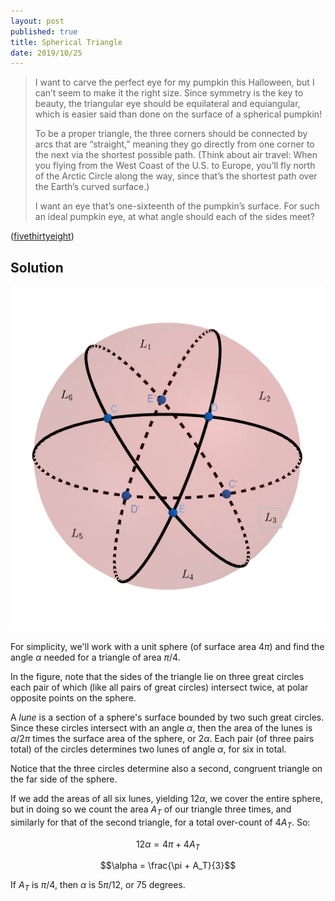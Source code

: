 ```yaml
---
layout: post
published: true
title: Spherical Triangle
date: 2019/10/25
---
```


>I want to carve the perfect eye for my pumpkin this Halloween, but I can’t seem to make it the right size. Since symmetry is the key to beauty, the triangular eye should be equilateral and equiangular, which is easier said than done on the surface of a spherical pumpkin!
>
>To be a proper triangle, the three corners should be connected by arcs that are “straight,” meaning they go directly from one corner to the next via the shortest possible path. (Think about air travel: When you flying from the West Coast of the U.S. to Europe, you’ll fly north of the Arctic Circle along the way, since that’s the shortest path over the Earth’s curved surface.)
>
>I want an eye that’s one-sixteenth of the pumpkin’s surface. For such an ideal pumpkin eye, at what angle should each of the sides meet?

<!--more-->

([fivethirtyeight](https://fivethirtyeight.com/features/can-you-carve-the-perfect-pumpkin/))

## Solution

![Spherical triangle.](/img/SphericalTriangle.PNG)

For simplicity, we'll work with a unit sphere (of surface area $4\pi$) and find the angle $\alpha$ needed for a triangle of area $\pi/4$.

In the figure, note that the sides of the triangle lie on three great circles each pair of which (like all pairs of great circles) intersect twice, at polar opposite points on the sphere.

A *lune* is a section of a sphere's surface bounded by two such great circles. Since these circles intersect with an angle $\alpha$, then the area of the lunes is $\alpha/2\pi$ times the surface area of the sphere, or $2\alpha$. Each pair (of three pairs total) of the circles determines two lunes of angle $\alpha$, for six in total. 

Notice that the three circles determine also a second, congruent triangle on the far side of the sphere.

If we add the areas of all six lunes, yielding $12\alpha$, we cover the entire sphere, but in doing so we count the area $A_T$ of our triangle three times, and similarly for that of the second triangle, for a total over-count of $4A_T$. So:

$$12\alpha = 4\pi + 4A_T$$

$$\alpha = \frac{\pi + A_T}{3}$$

If $A_T$ is $\pi/4$, then $\alpha$ is $5\pi/12$, or $75$ degrees.

<br>
